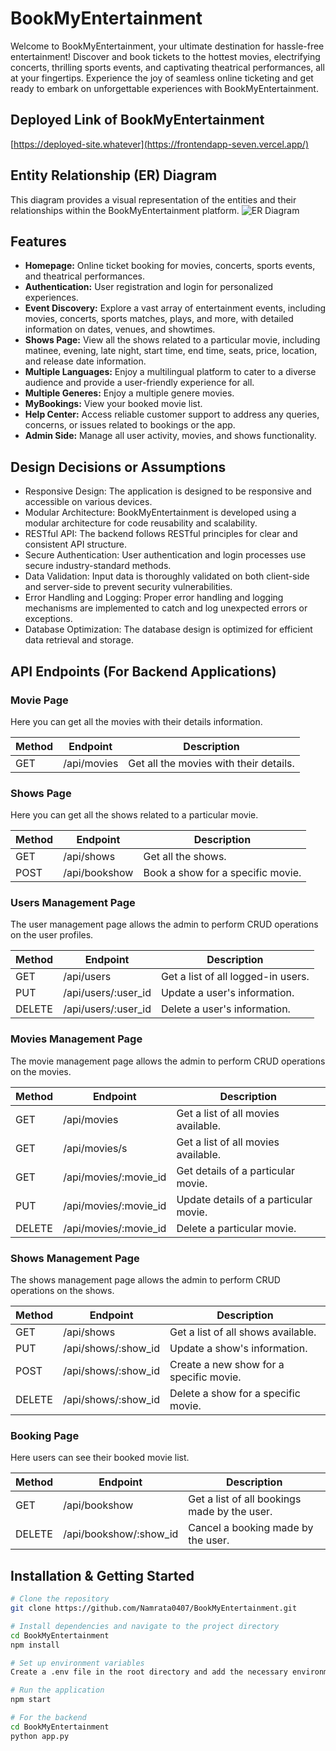# BookMyEntertainment

Welcome to BookMyEntertainment, your ultimate destination for hassle-free entertainment! Discover and book tickets to the hottest movies, electrifying concerts, thrilling sports events, and captivating theatrical performances, all at your fingertips. Experience the joy of seamless online ticketing and get ready to embark on unforgettable experiences with BookMyEntertainment.

## Deployed Link of BookMyEntertainment

<!-- Add the link to your deployed application here -->
[https://deployed-site.whatever](https://frontendapp-seven.vercel.app/)

## Entity Relationship (ER) Diagram
This diagram provides a visual representation of the entities and their relationships within the BookMyEntertainment platform.
![ER Diagram](https://github.com/Namrata0407/BookMyEntertainment/assets/112812835/3107a30a-a9f1-4bf2-9db3-fc48e4e8b8de)



## Features

- **Homepage:** Online ticket booking for movies, concerts, sports events, and theatrical performances.
- **Authentication:** User registration and login for personalized experiences.
- **Event Discovery:** Explore a vast array of entertainment events, including movies, concerts, sports matches, plays, and more, with detailed information on dates, venues, and showtimes.
- **Shows Page:** View all the shows related to a particular movie, including matinee, evening, late night, start time, end time, seats, price, location, and release date information.
- **Multiple Languages:** Enjoy a multilingual platform to cater to a diverse audience and provide a user-friendly experience for all.
- **Multiple Generes:** Enjoy a multiple genere movies.
- **MyBookings:** View your booked movie list.
- **Help Center:** Access reliable customer support to address any queries, concerns, or issues related to bookings or the app.
- **Admin Side:** Manage all user activity, movies, and shows functionality.

## Design Decisions or Assumptions

- Responsive Design: The application is designed to be responsive and accessible on various devices.
- Modular Architecture: BookMyEntertainment is developed using a modular architecture for code reusability and scalability.
- RESTful API: The backend follows RESTful principles for clear and consistent API structure.
- Secure Authentication: User authentication and login processes use secure industry-standard methods.
- Data Validation: Input data is thoroughly validated on both client-side and server-side to prevent security vulnerabilities.
- Error Handling and Logging: Proper error handling and logging mechanisms are implemented to catch and log unexpected errors or exceptions.
- Database Optimization: The database design is optimized for efficient data retrieval and storage.

## API Endpoints (For Backend Applications)

### Movie Page

Here you can get all the movies with their details information.

| Method | Endpoint        | Description                              |
| ------ | --------------- | ---------------------------------------- |
| GET    | /api/movies     | Get all the movies with their details.  |

### Shows Page

Here you can get all the shows related to a particular movie.

| Method | Endpoint          | Description                              |
| ------ | ----------------- | ---------------------------------------- |
| GET    | /api/shows        | Get all the shows.                       |
| POST   | /api/bookshow     | Book a show for a specific movie.        |

### Users Management Page

The user management page allows the admin to perform CRUD operations on the user profiles.

| Method | Endpoint              | Description                               |
| ------ | --------------------- | ----------------------------------------- |
| GET    | /api/users            | Get a list of all logged-in users.        |
| PUT    | /api/users/:user_id   | Update a user's information.              |
| DELETE | /api/users/:user_id   | Delete a user's information.              |

### Movies Management Page

The movie management page allows the admin to perform CRUD operations on the movies.

| Method | Endpoint               | Description                              |
| ------ | ---------------------- | ---------------------------------------- |
| GET    | /api/movies            | Get a list of all movies available.      |
| GET    | /api/movies/s          | Get a list of all movies available.      |
| GET    | /api/movies/:movie_id  | Get details of a particular movie.       |
| PUT    | /api/movies/:movie_id  | Update details of a particular movie.    |
| DELETE | /api/movies/:movie_id  | Delete a particular movie.               |

### Shows Management Page

The shows management page allows the admin to perform CRUD operations on the shows.

| Method | Endpoint               | Description                              |
| ------ | ---------------------- | ---------------------------------------- |
| GET    | /api/shows             | Get a list of all shows available.       |
| PUT    | /api/shows/:show_id    | Update a show's information.             |
| POST   | /api/shows/:show_id    | Create a new show for a specific movie.  |
| DELETE | /api/shows/:show_id    | Delete a show for a specific movie.      |

### Booking Page

Here users can see their booked movie list.

| Method | Endpoint           | Description                                  |
| ------ | ------------------ | -------------------------------------------- |
| GET    | /api/bookshow      | Get a list of all bookings made by the user.|
| DELETE | /api/bookshow/:show_id | Cancel a booking made by the user.         |


## Installation & Getting Started

```bash
# Clone the repository
git clone https://github.com/Namrata0407/BookMyEntertainment.git

# Install dependencies and navigate to the project directory
cd BookMyEntertainment
npm install

# Set up environment variables
Create a .env file in the root directory and add the necessary environment variables (e.g., database connection string, API keys).

# Run the application
npm start

# For the backend
cd BookMyEntertainment
python app.py

